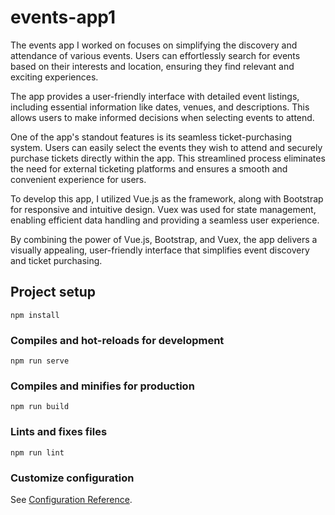 # events-app1
The events app I worked on focuses on simplifying the discovery and attendance of various events. Users can effortlessly search for events based on their interests and location, ensuring they find relevant and exciting experiences.

The app provides a user-friendly interface with detailed event listings, including essential information like dates, venues, and descriptions. This allows users to make informed decisions when selecting events to attend.

One of the app's standout features is its seamless ticket-purchasing system. Users can easily select the events they wish to attend and securely purchase tickets directly within the app. This streamlined process eliminates the need for external ticketing platforms and ensures a smooth and convenient experience for users.

To develop this app, I utilized Vue.js as the framework, along with Bootstrap for responsive and intuitive design. Vuex was used for state management, enabling efficient data handling and providing a seamless user experience.

By combining the power of Vue.js, Bootstrap, and Vuex, the app delivers a visually appealing, user-friendly interface that simplifies event discovery and ticket purchasing. 
## Project setup
```
npm install
```

### Compiles and hot-reloads for development
```
npm run serve
```

### Compiles and minifies for production
```
npm run build
```

### Lints and fixes files
```
npm run lint
```

### Customize configuration
See [Configuration Reference](https://cli.vuejs.org/config/).
